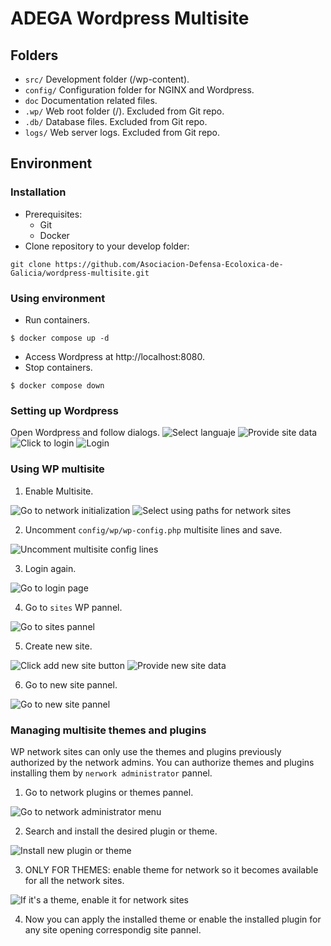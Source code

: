 # ADEGA Wordpress Multisite

## Folders

* `src/` Development folder (/wp-content).
* `config/` Configuration folder for NGINX and Wordpress. 
* `doc` Documentation related files.
* `.wp/` Web root folder (/). Excluded from Git repo.
* `.db/` Database files. Excluded from Git repo.
* `logs/` Web server logs. Excluded from Git repo.

## Environment
### Installation
* Prerequisites:
    * Git
    * Docker
* Clone repository to your develop folder:
```console
git clone https://github.com/Asociacion-Defensa-Ecoloxica-de-Galicia/wordpress-multisite.git
```
### Using environment
* Run containers.
```console 
$ docker compose up -d
```
* Access Wordpress at http://localhost:8080.
* Stop containers.
```console
$ docker compose down
```
### Setting up Wordpress
Open Wordpress and follow dialogs.
![Select languaje](doc/images/img01.png)
![Provide site data](doc/images/img02.png)
![Click to login](doc/images/img03.png)
![Login](doc/images/img04.png)



### Using WP multisite
1. Enable Multisite.

![Go to network initialization](doc/images/img11.png)
![Select using paths for network sites](doc/images/img12.png)

2. Uncomment `config/wp/wp-config.php` multisite lines and save.

![Uncomment multisite config lines](doc/images/img13.png)

3. Login again.

![Go to login page](doc/images/img14.png)

4. Go to `sites` WP pannel.

![Go to sites pannel](doc/images/img21.png)

5. Create new site.

![Click add new site button](doc/images/img22.png)
![Provide new site data](doc/images/img23.png)

6. Go to new site pannel.

![Go to new site pannel](doc/images/img24.png)

### Managing multisite themes and plugins

WP network sites can only use the themes and plugins previously authorized by the network admins. You can authorize themes and plugins installing them by `nerwork administrator` pannel.

1. Go to network plugins or themes pannel.

![Go to network administrator menu](doc/images/img41.png)

2. Search and install the desired plugin or theme.

![Install new plugin or theme](doc/images/img42.png)

3. ONLY FOR THEMES: enable theme for network so it becomes available for all the network sites.

![If it's a theme, enable it for network sites](doc/images/img43.png)

4. Now you can apply the installed theme or enable the installed plugin for any site opening correspondig site pannel.